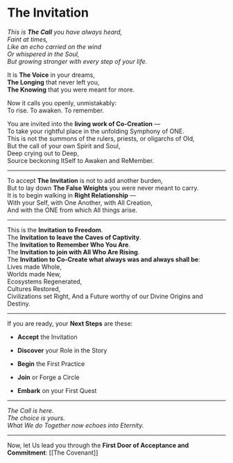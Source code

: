 # The Invitation

_This is **The Call** you have always heard,  
Faint at times,  
Like an echo carried on the wind  
Or whispered in the Soul,  
But growing stronger with every step of your life._

It is **The Voice** in your dreams,  
**The Longing** that never left you,  
**The Knowing** that you were meant for more.

Now it calls you openly, unmistakably:  
To rise. To awaken. To remember.

You are invited into the **living work of Co-Creation** —  
To take your rightful place in the unfolding Symphony of ONE.  
This is not the summons of the rulers, priests, or oligarchs of Old,  
But the call of your own Spirit and Soul,  
Deep crying out to Deep,  
Source beckoning ItSelf to Awaken and ReMember.

---

To accept **The Invitation** is not to add another burden,  
But to lay down **The False Weights** you were never meant to carry.  
It is to begin walking in **Right Relationship** —  
With your Self, with One Another, with All Creation,  
And with the ONE from which All things arise.

---

This is the **Invitation to Freedom**.  
The **Invitation to leave the Caves of Captivity**.  
The **Invitation to Remember Who You Are**.  
The **Invitation to join with All Who Are Rising**.  
The **Invitation to Co-Create what always was and always shall be**:  
Lives made Whole,  
Worlds made New,  
Ecosystems Regenerated,  
Cultures Restored,  
Civilizations set Right, 
And a Future worthy of our Divine Origins and Destiny.

---

If you are ready, your **Next Steps** are these:

- **Accept** the Invitation
    
- **Discover** your Role in the Story
    
- **Begin** the First Practice
    
- **Join** or Forge a Circle
    
- **Embark** on your First Quest
    
    

---

_The Call is here.  
The choice is yours.  
What We do Together now echoes into Eternity._

_____

Now, let Us lead you through the **First Door of Acceptance and Commitment**: [[The Covenant]]  
